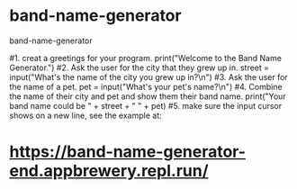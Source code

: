 # band-name-generator
band-name-generator

#1. creat a greetings for your program.
print("Welcome to the Band Name Generator.")
#2. Ask the user for the city that they grew up in.
street = input("What's the name of the city you grew up in?\n")
#3. Ask the user for the name of a pet.
pet = input("What's your pet's name?\n")
#4. Combine the name of their city and pet and show them their band name.
print("Your band name could be " + street + " " + pet)
#5. make sure the input cursor shows on a new line, see the example at:
#   https://band-name-generator-end.appbrewery.repl.run/
